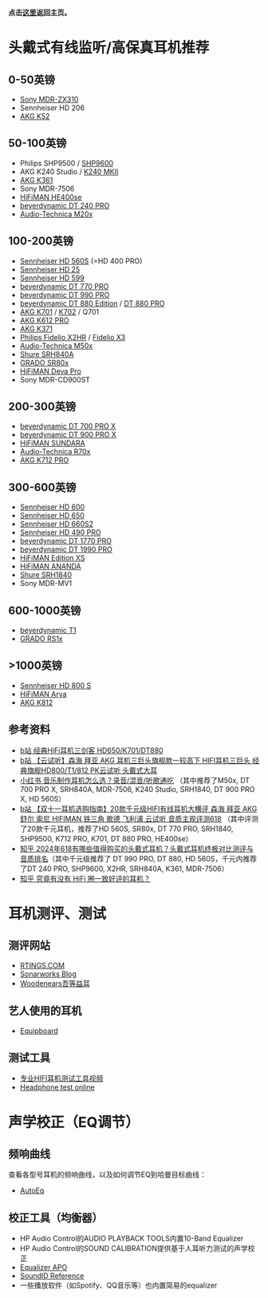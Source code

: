 **点击[这里](https://lambdacdm.github.io/Music-Laboratory/)返回主页。**

# 头戴式有线监听/高保真耳机推荐
## 0-50英镑
* [Sony MDR-ZX310](https://www.sony.co.uk/store/product/mdrzx310apb.ce7/MDR-ZX310-ZX310AP-Headphones)
* Sennheiser HD 206
* [AKG K52](https://uk.akg.com/professional-headphones/K52.html?dwvar_K52_color=Black-GLOBAL-Current)

## 50-100英镑
* Philips SHP9500 / [SHP9600](https://www.philips.co.uk/c-p/SHP9600_00/over-ear-headphones)
* AKG K240 Studio / [K240 MKII](https://uk.akg.com/professional-headphones/K240MKII.html?cgid=professional-headphones)
* [AKG K361](https://uk.akg.com/professional-headphones/K361-.html?dwvar_K361-_color=Black-GLOBAL-Current)
* Sony MDR-7506
* [HiFiMAN HE400se](https://hifiman.com/products/detail/310)
* [beyerdynamic DT 240 PRO](https://europe.beyerdynamic.com/dt-240-pro.html)
* [Audio-Technica M20x](https://www.audio-technica.com/en-gb/ath-m20x)

## 100-200英镑
* [Sennheiser HD 560S](https://www.sennheiser-hearing.com/en-UK/p/hd-560s/) (=HD 400 PRO)
* [Sennheiser HD 25](https://www.sennheiser.com/en-gb/catalog/products/headphones/hd-25/hd-25-506909)
* [Sennheiser HD 599](https://www.sennheiser-hearing.com/en-UK/p/hd-599/)
* [beyerdynamic DT 770 PRO](https://europe.beyerdynamic.com/dt-770-pro.html)
* [beyerdynamic DT 990 PRO](https://europe.beyerdynamic.com/dt-990-pro.html)
* [beyerdynamic DT 880 Edition](https://europe.beyerdynamic.com/dt-880-edition.html) / [DT 880 PRO](https://europe.beyerdynamic.com/dt-880-pro.html)
* [AKG K701](https://uk.akg.com/professional-headphones/K701.html?cgid=professional-headphones) / [K702](https://uk.akg.com/professional-headphones/K702.html?dwvar_K702_color=Black-GLOBAL-Current) / Q701
* [AKG K612 PRO](https://uk.akg.com/professional-headphones/K612PRO.html?cgid=professional-headphones)
* [AKG K371](https://uk.akg.com/professional-headphones/K371-.html?dwvar_K371-_color=Black-GLOBAL-Current)
* [Philips Fidelio X2HR](https://www.philips.co.uk/c-p/X2HR_00/fidelio-headphones) / [Fidelio X3](https://www.philips.co.uk/c-p/X3_00/fidelio-x3-wired-over-ear-open-back-headphones)
* [Audio-Technica M50x](https://www.audio-technica.com/en-gb/ath-m50x)
* [Shure SRH840A](https://www.shure.com/en-GB/products/headphones/srh840?variant=SRH840A-EFS)
* [GRADO SR80x](https://gradolabs.com/products/sr80x?_pos=1&_sid=83950c2d2&_ss=r)
* [HiFiMAN Deva Pro](https://hifiman.com/products/detail/323)
* Sony MDR-CD900ST

## 200-300英镑
* [beyerdynamic DT 700 PRO X](https://europe.beyerdynamic.com/dt-700-pro-x.html)
* [beyerdynamic DT 900 PRO X](https://europe.beyerdynamic.com/dt-900-pro-x.html)
* [HiFiMAN SUNDARA](https://hifiman.com/products/detail/286)
* [Audio-Technica R70x](https://www.audio-technica.com/en-gb/ath-r70x)
* [AKG K712 PRO](https://uk.akg.com/professional-headphones/K712PRO.html?dwvar_K712PRO_color=Black-GLOBAL-Current)

## 300-600英镑
* [Sennheiser HD 600](https://www.sennheiser-hearing.com/en-UK/p/hd-600/)
* [Sennheiser HD 650](https://www.sennheiser-hearing.com/en-UK/p/hd-650/)
* [Sennheiser HD 660S2](https://www.sennheiser-hearing.com/en-UK/p/hd-660s2/)
* [Sennheiser HD 490 PRO](https://www.sennheiser.com/en-gb/catalog/hd-490-pro/hd-490-pro-700286)
* [beyerdynamic DT 1770 PRO](https://europe.beyerdynamic.com/dt-1770-pro.html)
* [beyerdynamic DT 1990 PRO](https://europe.beyerdynamic.com/dt-1990-pro.html)
* [HiFiMAN Edition XS](https://hifiman.com/products/detail/315)
* [HiFiMAN ANANDA](https://hifiman.com/products/detail/317)
* [Shure SRH1840](https://www.shure.com/en-GB/products/headphones/srh1840?variant=SRH1840-BK)
* Sony MDR-MV1

## 600-1000英镑
* [beyerdynamic T1](https://europe.beyerdynamic.com/t1.html)
* [GRADO RS1x](https://gradolabs.com/products/rs1x?_pos=2&_psq=rs&_ss=e&_v=1.0)

## >1000英镑
* [Sennheiser HD 800 S](https://www.sennheiser-hearing.com/en-UK/p/hd-800-s/)
* [HiFiMAN Arya](https://hifiman.com/products/detail/297)
* [AKG K812](https://uk.akg.com/professional-headphones/K812.html?dwvar_K812_color=Black-GLOBAL-Current)

## 参考资料
* [b站 经典HiFi耳机三剑客 HD650/K701/DT880](https://www.bilibili.com/video/BV1yf4y127rE/)
* [b站 【云试听】森海 拜亚 AKG 耳机三巨头旗舰款一较高下 HIFI耳机三巨头 经典旗舰HD800/T1/812 PK云试听 头戴式大耳
](https://www.bilibili.com/video/BV1qp4y197Qw/)
* [小红书 音乐制作耳机怎么选？录音/混音/听歌通吃](https://www.xiaohongshu.com/explore/62447dfe000000000102ec03?xsec_token=ABL4fgxZcz004-NgPIVlaApV-ipFqWj0CKEmJ8xCjKn58=&xsec_source=pc_search&source=web_explore_feed) （其中推荐了M50x, DT 700 PRO X, SRH840A, MDR-7506, K240 Studio, SRH1840, DT 900 PRO X, HD 560S）
* [b站 【双十一耳机选购指南】20款千元级HIFI有线耳机大横评 森海 拜亚 AKG 舒尔 索尼 HIFIMAN 铁三角 歌德 飞利浦 云试听 音质主观评测618](https://www.bilibili.com/video/BV1gR4y1E73a/) （其中评测了20款千元耳机，推荐了HD 560S, SR80x, DT 770 PRO, SRH1840, SHP9500, K712 PRO, K701, DT 880 PRO, HE400se）
* [知乎 2024年618有哪些值得购买的头戴式耳机？头戴式耳机终极对比测评与音质排名](https://zhuanlan.zhihu.com/p/65766648)（其中千元级推荐了 DT 990 PRO, DT 880, HD 560S，千元内推荐了DT 240 PRO, SHP9600, X2HR, SRH840A, K361, MDR-7506）
* [知乎 究竟有没有 HiFi 圈一致好评的耳机？](https://www.zhihu.com/question/384456380)

# 耳机测评、测试
## 测评网站
* [RTINGS.COM](https://www.rtings.com/headphones/)
* [Sonarworks Blog](https://www.sonarworks.com/blog)
* [Woodenears吾等益耳](https://www.woodenears.com/)

## 艺人使用的耳机
* [Equipboard](https://equipboard.com/)

## 测试工具
* [专业HIFI耳机测试工具视频](https://www.bilibili.com/video/BV1dJ411W7Rd/)
* [Headphone test online](https://webcammictest.com/headphones/)

# 声学校正（EQ调节）
## 频响曲线
查看各型号耳机的频响曲线，以及如何调节EQ到哈曼目标曲线：

* [AutoEq](https://autoeq.app/)

## 校正工具（均衡器）
* HP Audio Control的AUDIO PLAYBACK TOOLS内置10-Band Equalizer
* HP Audio Control的SOUND CALIBRATION提供基于人耳听力测试的声学校正
* [Equalizer APO](https://equalizerapo.com/)
* [SoundID Reference](https://www.sonarworks.com/soundid-reference)
* 一些播放软件（如Spotify、QQ音乐等）也内置简易的equalizer

